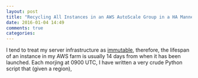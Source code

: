 ```yaml
---
layout: post
title: "Recycling All Instances in an AWS AutoScale Group in a HA Manner"
date: 2016-01-04 14:49
comments: true
categories: 
---
```

I tend to treat my server infrastructure as [immutable](), therefore, the lifespan of an instance in my AWS farm is usually 14 days from when it has been launched. Each morjing at 0900 UTC, I have written a very crude Python script that (given a region), 
